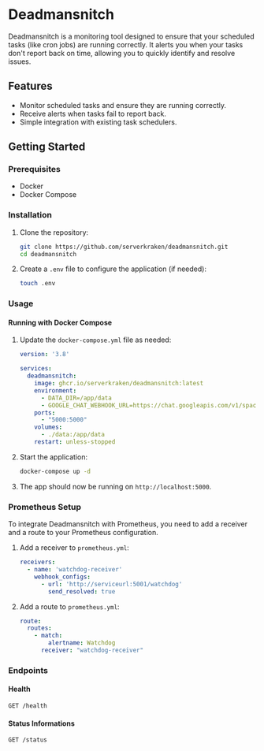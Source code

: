 # Deadmansnitch

Deadmansnitch is a monitoring tool designed to ensure that your scheduled tasks (like cron jobs) are running correctly. It alerts you when your tasks don't report back on time, allowing you to quickly identify and resolve issues.

## Features

- Monitor scheduled tasks and ensure they are running correctly.
- Receive alerts when tasks fail to report back.
- Simple integration with existing task schedulers.

## Getting Started

### Prerequisites

- Docker
- Docker Compose

### Installation

1. Clone the repository:

   ```sh
   git clone https://github.com/serverkraken/deadmansnitch.git
   cd deadmansnitch
   ```

2. Create a `.env` file to configure the application (if needed):

   ```sh
   touch .env
   ```

### Usage

#### Running with Docker Compose

1. Update the `docker-compose.yml` file as needed:

    ```yaml name=docker-compose.yml
    version: '3.8'

    services:
      deadmansnitch:
        image: ghcr.io/serverkraken/deadmansnitch:latest
        environment:
          - DATA_DIR=/app/data
          - GOOGLE_CHAT_WEBHOOK_URL=https://chat.googleapis.com/v1/spaces/...
        ports:
          - "5000:5000"
        volumes:
          - ./data:/app/data
        restart: unless-stopped
    ```

2. Start the application:

    ```sh
    docker-compose up -d
    ```

3. The app should now be running on `http://localhost:5000`.

### Prometheus Setup

To integrate Deadmansnitch with Prometheus, you need to add a receiver and a route to your Prometheus configuration.

1. Add a receiver to `prometheus.yml`:

    ```yaml
    receivers:
      - name: 'watchdog-receiver'
        webhook_configs:
          - url: 'http://serviceurl:5001/watchdog'
            send_resolved: true
    ```

2. Add a route to `prometheus.yml`:

    ```yaml
    route:
      routes:
        - match:
            alertname: Watchdog
          receiver: "watchdog-receiver"
    ```

### Endpoints


#### Health

```http
GET /health
```

#### Status Informations

```http
GET /status
```
